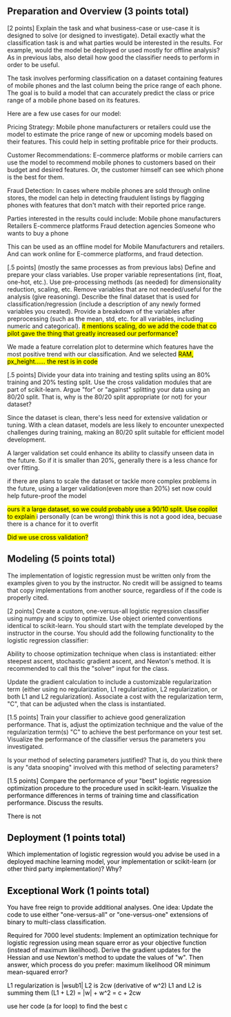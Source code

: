 ## Preparation and Overview (3 points total)

[2 points] Explain the task and what business-case or use-case it is designed to solve (or designed to investigate). Detail exactly what the classification task is and what parties would be interested in the results. For example, would the model be deployed or used mostly for offline analysis? As in previous labs, also detail how good the classifier needs to perform in order to be useful. 

The task involves performing classification on a dataset containing features of mobile phones and the last column being the price range of each phone. The goal is to build a model that can accurately predict the class or price range of a mobile phone based on its features.

Here are a few use cases for our model:

Pricing Strategy: Mobile phone manufacturers or retailers could use the model to estimate the price range of new or upcoming models based on their features. This could help in setting profitable price for their products.

Customer Recommendations: E-commerce platforms or mobile carriers can use the model to recommend mobile phones to customers based on their budget and desired features. Or, the customer himself can see which phone is the best for them.

Fraud Detection: In cases where mobile phones are sold through online stores, the model can help in detecting fraudulent listings by flagging phones with features that don't match with their reported price range.

Parties interested in the results could include:
Mobile phone manufacturers
Retailers
E-commerce platforms
Fraud detection agencies
Someone who wants to buy a phone

This can be used as an offline model for Mobile Manufacturers and retailers.
And can work online for E-commerce platforms, and fraud detection.


[.5 points] (mostly the same processes as from previous labs) Define and prepare your class variables. Use proper variable representations (int, float, one-hot, etc.). Use pre-processing methods (as needed) for dimensionality reduction, scaling, etc. Remove variables that are not needed/useful for the analysis (give reasoning). Describe the final dataset that is used for classification/regression (include a description of any newly formed variables you created). Provide a breakdown of the variables after preprocessing (such as the mean, std, etc. for all variables, including numeric and categorical). 
<mark> it mentions scaling, do we add the code that co pilot gave the thing that greatly increased our performance? </mark>

We made a feature correlation plot to determine which features have the most positive trend with our classification. And we selected <mark> RAM, px_height...... the rest is in code</mark>


[.5 points] Divide your data into training and testing splits using an 80% training and 20% testing split. Use the cross validation modules that are part of scikit-learn. Argue "for" or "against" splitting your data using an 80/20 split. That is, why is the 80/20 split appropriate (or not) for your dataset?  

Since the dataset is clean, there's less need for extensive validation or tuning. With a clean dataset, models are less likely to encounter unexpected challenges during training, making an 80/20 split suitable for efficient model development.

A larger validation set could enhance its ability to classify unseen data in the future. So if it is smaller than 20%, generally there is a less chance for over fitting.

if there are plans to scale the dataset or tackle more complex problems in the future, using a larger validation(even more than 20%) set now could help future-proof the model

<mark> ours it a large dataset, so we could probably use a 90/10 split. Use copilot to explain </mark> i personally (can be wrong) think this is not a good idea, becuase there is a chance for it to overfit

<mark> Did we use cross validation?</mark>

## Modeling (5 points total)

The implementation of logistic regression must be written only from the examples given to you by the instructor. No credit will be assigned to teams that copy implementations from another source, regardless of if the code is properly cited. 

[2 points] Create a custom, one-versus-all logistic regression classifier using numpy and scipy to optimize. Use object oriented conventions identical to scikit-learn. You should start with the template developed by the instructor in the course. You should add the following functionality to the logistic regression classifier:

Ability to choose optimization technique when class is instantiated: either steepest ascent, stochastic gradient ascent, and Newton's method. It is recommended to call this the "solver" input for the class.

Update the gradient calculation to include a customizable regularization term (either using no regularization, L1 regularization, L2 regularization, or both L1 and L2 regularization). Associate a cost with the regularization term, "C", that can be adjusted when the class is instantiated.  

[1.5 points] Train your classifier to achieve good generalization performance. That is, adjust the optimization technique and the value of the regularization term(s) "C" to achieve the best performance on your test set. Visualize the performance of the classifier versus the parameters you investigated.

Is your method of selecting parameters justified? That is, do you think there is any "data snooping" involved with this method of selecting parameters?

<mark> 

[1.5 points] Compare the performance of your "best" logistic regression optimization procedure to the procedure used in scikit-learn. Visualize the performance differences in terms of training time and classification performance. Discuss the results. 

There is not 

## Deployment (1 points total)

Which implementation of logistic regression would you advise be used in a deployed machine learning model, your implementation or scikit-learn (or other third party implementation)? Why?

## Exceptional Work (1 points total)

You have free reign to provide additional analyses. One idea: Update the code to use either "one-versus-all" or "one-versus-one" extensions of binary to multi-class classification. 

Required for 7000 level students: Implement an optimization technique for logistic regression using mean square error as your objective function (instead of maximum likelihood). Derive the gradient updates for the Hessian and use Newton's method to update the values of "w". Then answer, which process do you prefer: maximum likelihood OR minimum mean-squared error?

L1 regularization  is |wsub1|
L2 is 2cw (derivative of w^2)
L1 and L2 is summing them (L1 + L2) = |w| + w^2 = c + 2cw

use her code (a for loop) to find the best c